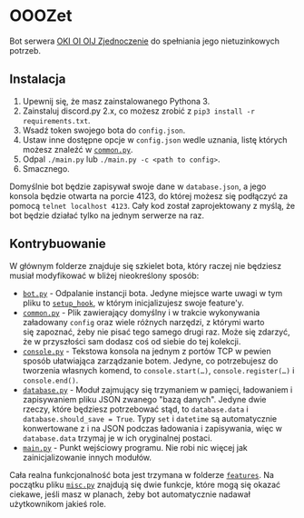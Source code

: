 # OOOZet

Bot serwera [OKI OI OIJ Zjednoczenie](https://discord.gg/AMGxG4TvDS) do spełniania jego nietuzinkowych potrzeb.

## Instalacja

1. Upewnij się, że masz zainstalowanego Pythona 3.
2. Zainstaluj discord.py 2.x, co możesz zrobić z `pip3 install -r requirements.txt`.
3. Wsadź token swojego bota do `config.json`.
4. Ustaw inne dostępne opcje w `config.json` wedle uznania, listę których możesz znaleźć w [`common.py`](common.py#L23).
5. Odpal `./main.py` lub `./main.py -c <path to config>`.
6. Smacznego.

Domyślnie bot będzie zapisywał swoje dane w `database.json`, a jego konsola będzie otwarta na porcie 4123, do której możesz się podłączyć za pomocą `telnet localhost 4123`. Cały kod został zaprojektowany z myślą, że bot będzie działać tylko na jednym serwerze na raz.

## Kontrybuowanie

W głównym folderze znajduje się szkielet bota, który raczej nie będziesz musiał modyfikować w bliżej nieokreślony sposób:
- [`bot.py`](bot.py) - Odpalanie instancji bota. Jedyne miejsce warte uwagi w tym pliku to [`setup_hook`](bot.py#L24), w którym inicjalizujesz swoje feature'y.
- [`common.py`](common.py) - Plik zawierający domyślny i w trakcie wykonywania załadowany `config` oraz wiele różnych narzędzi, z którymi warto się zapoznać, żeby nie pisać tego samego drugi raz. Może się zdarzyć, że w przyszłości sam dodasz coś od siebie do tej kolekcji.
- [`console.py`](console.py) - Tekstowa konsola na jednym z portów TCP w pewien sposób ułatwiająca zarządzanie botem. Jedyne, co potrzebujesz do tworzenia własnych komend, to `console.start(…)`, `console.register(…)` i `console.end()`.
- [`database.py`](database.py) - Moduł zajmujący się trzymaniem w pamięci, ładowaniem i zapisywaniem pliku JSON zwanego "bazą danych". Jedyne dwie rzeczy, które będziesz potrzebować stąd, to `database.data` i `database.should_save = True`. Typy `set` i `datetime` są automatycznie konwertowane z i na JSON podczas ładowania i zapisywania, więc w `database.data` trzymaj je w ich oryginalnej postaci.
- [`main.py`](main.py) - Punkt wejściowy programu. Nie robi nic więcej jak zainicjalizowanie innych modułów.

Cała realna funkcjonalność bota jest trzymana w folderze [`features`](features/). Na początku pliku [`misc.py`](features/misc.py) znajdują się dwie funkcje, które mogą się okazać ciekawe, jeśli masz w planach, żeby bot automatycznie nadawał użytkownikom jakieś role.
